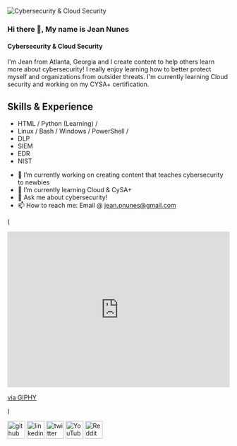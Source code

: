 ![Cybersecurity & Cloud Security](https://www.testpros.com/wp-content/uploads/2021/01/dfars-252-204-7012-featured-image.png)

### Hi there 👋, My name is **Jean Nunes**
#### Cybersecurity & Cloud Security

I'm Jean from Atlanta, Georgia and I create content to help others learn more about cybersecurity! I really enjoy learning how to better protect myself and organizations from outsider threats. I'm currently learning Cloud security and working on my CYSA+ certification. 

## Skills & Experience
* HTML / Python (Learning) / 
* Linux / Bash / Windows / PowerShell / 
* DLP
* SIEM
* EDR
* NIST

- 🔭 I’m currently working on creating content that teaches cybersecurity to newbies 
- 🌱 I’m currently learning Cloud & CySA+ 
- 💬 Ask me about cybersecurity! 
- 📫 How to reach me: Email @ jean.pnunes@gmail.com


(<div style="width:100%;height:0;padding-bottom:70%;position:relative;"><iframe src="https://giphy.com/embed/FtLZ05FBnC48uYGzuO" width="100%" height="100%" style="position:absolute" frameBorder="0" class="giphy-embed" allowFullScreen></iframe></div><p><a href="https://giphy.com/gifs/kaspersky-midori-kuma-dance-like-FtLZ05FBnC48uYGzuO">via GIPHY</a></p>)


[<img src='https://cdn.jsdelivr.net/npm/simple-icons@3.0.1/icons/github.svg' alt='github' height='40'>](https://github.com/jeanpnunes)  [<img src='https://cdn.jsdelivr.net/npm/simple-icons@3.0.1/icons/linkedin.svg' alt='linkedin' height='40'>](https://www.linkedin.com/in/https://www.linkedin.com/in/jeanpnunes//)  [<img src='https://cdn.jsdelivr.net/npm/simple-icons@3.0.1/icons/twitter.svg' alt='twitter' height='40'>](https://twitter.com/@sudojepawan)  [<img src='https://cdn.jsdelivr.net/npm/simple-icons@3.0.1/icons/youtube.svg' alt='YouTube' height='40'>](https://www.youtube.com/channel/@SudoCyber)  [<img src='https://cdn.jsdelivr.net/npm/simple-icons@3.0.1/icons/reddit.svg' alt='Reddit' height='40'>](https://www.reddit.com/user/@SUDOJepawan)  

